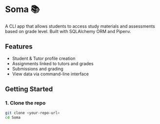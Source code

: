 # Soma 📚

A CLI app that allows students to access study materials and assessments based on grade level. Built with SQLAlchemy ORM and Pipenv.

## Features

- Student & Tutor profile creation
- Assignments linked to tutors and grades
- Submissions and grading
- View data via command-line interface

## Getting Started

### 1. Clone the repo

```bash
git clone <your-repo-url>
cd Soma